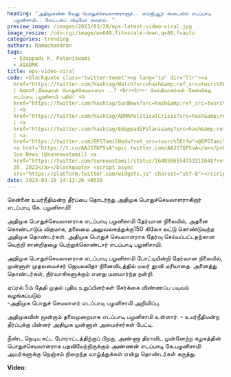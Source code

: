 ```yaml
---
heading: "அதிமுகவின் 8வது பொதுச்செயலாளரானார்.. எம்ஜிஆர் ஸ்டைலில் எடப்பாடி
  பழனிசாமி.. லேட்டஸ்ட் வீடியோ வைரல். "
preview_image: /images/2023/03/28/eps-latest-video-viral.jpg
image_resize: /cdn-cgi/image/w=640,fit=scale-down,q=80,f=auto
categories: trending
authors: Ramachandran
tags:
  - Edappadi K. Palaniswami
  - AIADMK
title: eps-video-viral
code: <blockquote class="twitter-tweet"><p lang="ta" dir="ltr"><a
  href="https://twitter.com/hashtag/Watch?src=hash&amp;ref_src=twsrc%5Etfw">#Watch</a>
  | &quot;நீங்கதான் பொதுச்செயலாளரா ..? <br><br>- செய்தியாளர்கள் கேள்விக்கு
  எடப்பாடி பழனிசாமி பதில்! <a
  href="https://twitter.com/hashtag/SunNews?src=hash&amp;ref_src=twsrc%5Etfw">#SunNews</a>
  | <a
  href="https://twitter.com/hashtag/ADMKPoliticalCrisis?src=hash&amp;ref_src=twsrc%5Etfw">#ADMKPoliticalCrisis</a>
  | <a
  href="https://twitter.com/hashtag/EdappadiPalanisamy?src=hash&amp;ref_src=twsrc%5Etfw">#EdappadiPalanisamy</a>
  | <a
  href="https://twitter.com/EPSTamilNadu?ref_src=twsrc%5Etfw">@EPSTamilNadu</a>
  <a href="https://t.co/AAJST6P5sA">pic.twitter.com/AAJST6P5sA</a></p>&mdash;
  Sun News (@sunnewstamil) <a
  href="https://twitter.com/sunnewstamil/status/1640596554733211648?ref_src=twsrc%5Etfw">March
  28, 2023</a></blockquote> <script async
  src="https://platform.twitter.com/widgets.js" charset="utf-8"></script>
date: 2023-03-28 14:13:26 +0530
---
```

சென்னை உயர்நீதிமன்ற தீர்ப்பை தொடர்ந்து அதிமுக பொதுச்செயலாளராகிறார் எடப்பாடி கே. பழனிசாமி!

அதிமுக பொதுச்செயலாளராக எடப்பாடி பழனிசாமி தேர்வான நிலையில், அதனை கொண்டாடும் விதமாக, தலைமை அலுவலகத்துக்கு150 கிலோ லட்டு கொண்டுவந்த அதிமுக தொண்டர்கள். அதிமுக பொதுச் செயலாளராக தேர்வு செய்யப்பட்டதற்கான வெற்றி சான்றிதழை பெற்றுக்கொண்டார் எடப்பாடி பழனிசாமி. 

அதிமுக பொதுச்செயலாளராக எடப்பாடி பழனிசாமி போட்டியின்றி தேர்வான நிலையில், முன்னாள் முதலமைச்சர் ஜெயலலிதா நினைவிடத்தில் மலர் தூவி மரியாதை. அனைத்து தொண்டர்கள், நிர்வாகிகளுக்கும் எனது மனமார்ந்த நன்றி. 

ஏப்ரல் 5ம் தேதி முதல் புதிய உறுப்பினர்கள் சேர்க்கை விண்ணப்ப படிவம் வழங்கப்படும்\
-அதிமுக பொதுச் செயலாளர் எடப்பாடி பழனிசாமி அறிவிப்பு.

அதிமுகவின் மூன்றாம் தலைமுறையாக எடப்பாடி பழனிசாமி உள்ளார். - உயர்நீதிமன்ற தீர்ப்புக்கு பின்னர் அதிமுக முன்னாள் அமைச்சர்கள் பேட்டி.

நீண்ட நெடிய சட்ட போராட்டத்திற்குப் பிறகு, அண்ணா திராவிட முன்னேற்ற கழகத்தின் பொதுச்செயலாளராக பதவியேற்றிருக்கும் அண்ணன்  எடப்பாடி கே.பழனிசாமி அவர்களுக்கு நெஞ்சம் நிறைந்த வாழ்த்துக்கள் என்று தொண்டர்கள் கருத்து.

**V﻿ideo:**
